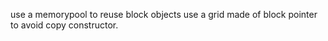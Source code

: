 use a memorypool to reuse block objects
use a grid made of block pointer to avoid copy constructor. 